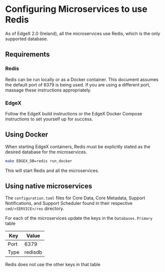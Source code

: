 # Configuring Microservices to use Redis

As of EdgeX 2.0 (Ireland), all the microservices use Redis, which is the only supported database.

## Requirements

### Redis

Redis can be run locally or as a Docker container. This document assumes the default port of 6379 is being used. If you are using a different port, massage these instructions appropriately.

### EdgeX

Follow the EdgeX build instructions or the EdgeX Docker Compose instructions to set yourself up for success.

## Using Docker

When starting EdgeX containers, Redis must be explicitly stated as the desired database for the microservices.

```sh
make EDGEX_DB=redis run_docker
```

This will start Redis and all the microservices.

## Using native microservices

The `configuration.toml` files for Core Data, Core Metadata, Support Notifications, and Support Scheduler found in their respective `cmd/<SERVICE>/res` directory.

For each of the microservices update the keys in the `Databases.Primary` table

| Key  | Value   |
| ---- | ------- |
| Port | 6379    |
| Type | redisdb |

Redis does not use the other keys in that table